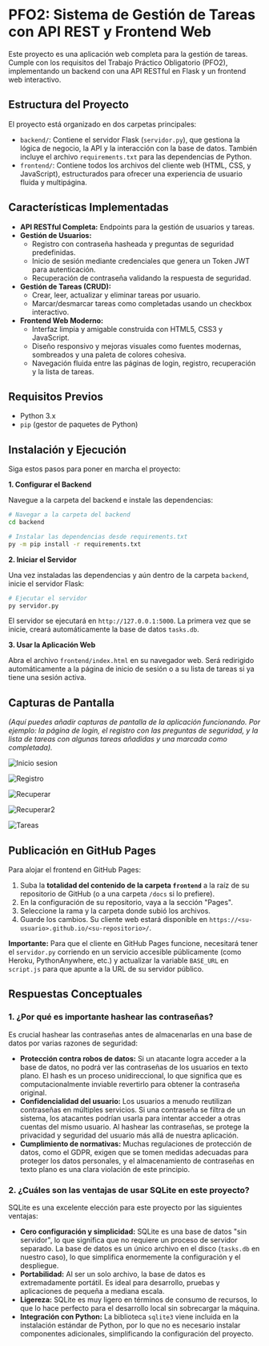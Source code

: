 # PFO2: Sistema de Gestión de Tareas con API REST y Frontend Web

Este proyecto es una aplicación web completa para la gestión de tareas. Cumple con los requisitos del Trabajo Práctico Obligatorio (PFO2), implementando un backend con una API RESTful en Flask y un frontend web interactivo.

## Estructura del Proyecto

El proyecto está organizado en dos carpetas principales:

-   `backend/`: Contiene el servidor Flask (`servidor.py`), que gestiona la lógica de negocio, la API y la interacción con la base de datos. También incluye el archivo `requirements.txt` para las dependencias de Python.
-   `frontend/`: Contiene todos los archivos del cliente web (HTML, CSS, y JavaScript), estructurados para ofrecer una experiencia de usuario fluida y multipágina.

## Características Implementadas

-   **API RESTful Completa:** Endpoints para la gestión de usuarios y tareas.
-   **Gestión de Usuarios:**
    -   Registro con contraseña hasheada y preguntas de seguridad predefinidas.
    -   Inicio de sesión mediante credenciales que genera un Token JWT para autenticación.
    -   Recuperación de contraseña validando la respuesta de seguridad.
-   **Gestión de Tareas (CRUD):**
    -   Crear, leer, actualizar y eliminar tareas por usuario.
    -   Marcar/desmarcar tareas como completadas usando un checkbox interactivo.
-   **Frontend Web Moderno:**
    -   Interfaz limpia y amigable construida con HTML5, CSS3 y JavaScript.
    -   Diseño responsivo y mejoras visuales como fuentes modernas, sombreados y una paleta de colores cohesiva.
    -   Navegación fluida entre las páginas de login, registro, recuperación y la lista de tareas.

## Requisitos Previos

-   Python 3.x
-   `pip` (gestor de paquetes de Python)

## Instalación y Ejecución

Siga estos pasos para poner en marcha el proyecto:

**1. Configurar el Backend**

Navegue a la carpeta del backend e instale las dependencias:

```bash
# Navegar a la carpeta del backend
cd backend

# Instalar las dependencias desde requirements.txt
py -m pip install -r requirements.txt
```

**2. Iniciar el Servidor**

Una vez instaladas las dependencias y aún dentro de la carpeta `backend`, inicie el servidor Flask:

```bash
# Ejecutar el servidor
py servidor.py
```

El servidor se ejecutará en `http://127.0.0.1:5000`. La primera vez que se inicie, creará automáticamente la base de datos `tasks.db`.

**3. Usar la Aplicación Web**

Abra el archivo `frontend/index.html` en su navegador web. Será redirigido automáticamente a la página de inicio de sesión o a su lista de tareas si ya tiene una sesión activa.

## Capturas de Pantalla

*(Aquí puedes añadir capturas de pantalla de la aplicación funcionando. Por ejemplo: la página de login, el registro con las preguntas de seguridad, y la lista de tareas con algunas tareas añadidas y una marcada como completada).*

![Inicio sesion](./static/img/inicio.png)

![Registro](./static/img/registro.png)

![Recuperar](./static/img/recuperar.png)

![Recuperar2](./static/img/recuperar2.png)

![Tareas](./static/img/tareas.png)

## Publicación en GitHub Pages

Para alojar el frontend en GitHub Pages:

1.  Suba la **totalidad del contenido de la carpeta `frontend`** a la raíz de su repositorio de GitHub (o a una carpeta `/docs` si lo prefiere).
2.  En la configuración de su repositorio, vaya a la sección "Pages".
3.  Seleccione la rama y la carpeta donde subió los archivos.
4.  Guarde los cambios. Su cliente web estará disponible en `https://<su-usuario>.github.io/<su-repositorio>/`.

**Importante:** Para que el cliente en GitHub Pages funcione, necesitará tener el `servidor.py` corriendo en un servicio accesible públicamente (como Heroku, PythonAnywhere, etc.) y actualizar la variable `BASE_URL` en `script.js` para que apunte a la URL de su servidor público.

## Respuestas Conceptuales

### 1. ¿Por qué es importante hashear las contraseñas?

Es crucial hashear las contraseñas antes de almacenarlas en una base de datos por varias razones de seguridad:

-   **Protección contra robos de datos:** Si un atacante logra acceder a la base de datos, no podrá ver las contraseñas de los usuarios en texto plano. El hash es un proceso unidireccional, lo que significa que es computacionalmente inviable revertirlo para obtener la contraseña original.
-   **Confidencialidad del usuario:** Los usuarios a menudo reutilizan contraseñas en múltiples servicios. Si una contraseña se filtra de un sistema, los atacantes podrían usarla para intentar acceder a otras cuentas del mismo usuario. Al hashear las contraseñas, se protege la privacidad y seguridad del usuario más allá de nuestra aplicación.
-   **Cumplimiento de normativas:** Muchas regulaciones de protección de datos, como el GDPR, exigen que se tomen medidas adecuadas para proteger los datos personales, y el almacenamiento de contraseñas en texto plano es una clara violación de este principio.

### 2. ¿Cuáles son las ventajas de usar SQLite en este proyecto?

SQLite es una excelente elección para este proyecto por las siguientes ventajas:

-   **Cero configuración y simplicidad:** SQLite es una base de datos "sin servidor", lo que significa que no requiere un proceso de servidor separado. La base de datos es un único archivo en el disco (`tasks.db` en nuestro caso), lo que simplifica enormemente la configuración y el despliegue.
-   **Portabilidad:** Al ser un solo archivo, la base de datos es extremadamente portátil. Es ideal para desarrollo, pruebas y aplicaciones de pequeña a mediana escala.
-   **Ligereza:** SQLite es muy ligero en términos de consumo de recursos, lo que lo hace perfecto para el desarrollo local sin sobrecargar la máquina.
-   **Integración con Python:** La biblioteca `sqlite3` viene incluida en la instalación estándar de Python, por lo que no es necesario instalar componentes adicionales, simplificando la configuración del proyecto.
